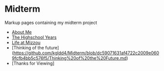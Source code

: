 # Midterm
Markup pages containing my midterm project
* [About Me](https://github.com/kgldd4/Midterm/blob/013d7ac09ee3614eddb91c10734b159b09e3e9a2/markup%20page%20one.md)
* [The Highschool Years](https://github.com/kgldd4/Midterm/blob/3ebcb0d8363980e12c500295e34f104daa99dd3a/The%20Highschool%20Years.md)
* [Life at Mizzou](https://github.com/kgldd4/Midterm/blob/4ebb9245e118fd5c2167e752bb389a9959032108/Life%20at%20Mizzou.md)
* [Thinking of the future] (https://github.com/kgldd4/Midterm/blob/dc59071631af4722c2009e0609fcfb4bb5c576f5/Thinking%20of%20the%20Future.md)
* [Thanks for Viewing]
